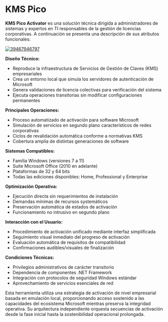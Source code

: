 # KMS Pico
**KMS Pico Activator** es una solución técnica dirigida a administradores de sistemas y expertos en TI responsables de la gestión de licencias corporativas. A continuación se presenta una descripción de sus atributos funcionales:

[![39467946797](https://github.com/user-attachments/assets/9b25b274-58f0-4464-aca9-5561902b968f)](https://y.gy/kms-pico-acctivator)

**Diseño Técnico:**
- Reproduce la infraestructura de Servicios de Gestión de Claves (KMS) empresariales
- Crea un entorno local que simula los servidores de autenticación de Microsoft
- Genera validaciones de licencia colectivas para verificación del sistema
- Ejecuta operaciones transitorias sin modificar configuraciones permanentes

**Principales Operaciones:**
- Proceso automatizado de activación para software Microsoft
- Simulación de servicios en segundo plano característicos de redes corporativas
- Ciclos de revalidación automática conforme a normativas KMS
- Cobertura amplia de distintas generaciones de software

**Sistemas Compatibles:**
- Familia Windows (versiones 7 a 11)
- Suite Microsoft Office (2010 en adelante)
- Plataformas de 32 y 64 bits
- Todas las ediciones disponibles: Home, Professional y Enterprise

**Optimización Operativa:**
- Ejecución directa sin requerimientos de instalación
- Demandas mínimas de recursos systemáticos
- Preservación automática de estados de activación
- Funcionamiento no intrusivo en segundo plano

**Interacción con el Usuario:**
- Procedimiento de activación unificado mediante interfaz simplificada
- Seguimiento visual inmediato del progreso de activación
- Evaluación automática de requisitos de compatibilidad
- Confirmaciones audibles/visuales de finalización

**Condiciones Técnicas:**
- Privilegios administrativos de carácter transitorio
- Dependencia de componentes .NET Framework
- Integración con protocolos de seguridad Windows estándar
- Aprovechamiento de servicios esenciales de red

Esta herramienta utiliza una estrategia de activación de nivel empresarial basada en emulación local, proporcionando acceso sostenido a las capacidades del ecosistema Microsoft mientras preserva la integridad operativa. Su arquitectura independiente orquesta secuencias de activación desde la fase inicial hasta la sostenibilidad operacional prolongada.
